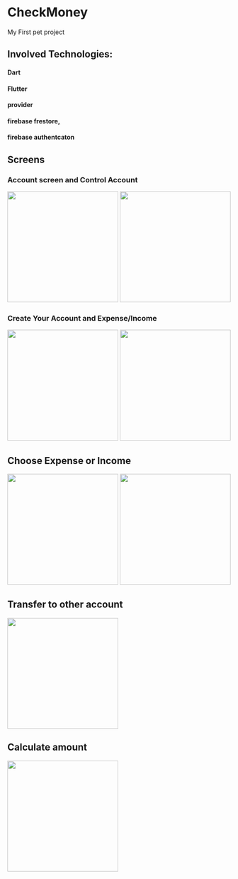 # CheckMoney


My First pet project
## Involved Technologies:

#### Dart
#### Flutter
#### provider
#### firebase frestore,
#### firebase authentcaton



## Screens 

### Account screen and  Control Account


<img src="https://i.postimg.cc/tgqyxrWw/Screenshot-2.png" width = "250" > <img src= "https://i.postimg.cc/qRQG770W/2022-08-05-100542.png)" width = "250">

### Create Your Account and Expense/Income

<img src="https://i.postimg.cc/h4fypHng/2022-08-05-100753.png" width = "250"> <img src="https://i.postimg.cc/QtnWPKjN/2022-08-05-100701.png" width = "250">


## Choose Expense or Income
<img src="https://i.postimg.cc/N0v87z4s/Screenshot-3.png" width = "250">  <img src="https://i.postimg.cc/3JZvpxqw/2022-08-05-101658.png" width = "250">

## Transfer to other account
<img src="https://i.postimg.cc/6pj4j1tJ/2022-08-05-102026.png" width = "250">

## Calculate amount
<img src="https://i.postimg.cc/CKZykdcT/Screenshot-1.png" width = "250">
